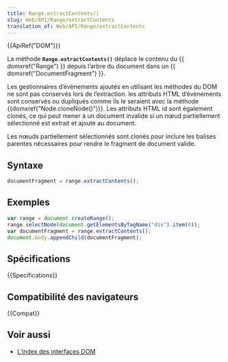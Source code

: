 ```yaml
---
title: Range.extractContents()
slug: Web/API/Range/extractContents
translation_of: Web/API/Range/extractContents
---
```


{{ApiRef("DOM")}}

La méthode **`Range.extractContents()`** déplace le contenu du {{ domxref("Range") }} depuis l’arbre du document dans un {{ domxref("DocumentFragment") }}.

Les gestionnaires d’évènements ajoutés en utilisant les méthodes du DOM ne sont pas conservés lors de l’extraction. les attributs HTML d’évènements sont conservés ou dupliqués comme ils le seraient avec la méthode {{domxref("Node.cloneNode()")}}. Les attributs HTML id sont également clonés, ce qui peut mener à un document invalide si un nœud partiellement sélectionné est extrait et ajouté au document.

Les nœuds partiellement sélectionnés sont clonés pour inclure les balises parentes nécessaires pour rendre le fragment de document valide.

## Syntaxe

```js
documentFragment = range.extractContents();
```

## Exemples

```js
var range = document.createRange();
range.selectNode(document.getElementsByTagName("div").item(0));
var documentFragment = range.extractContents();
document.body.appendChild(documentFragment);
```

## Spécifications

{{Specifications}}

## Compatibilité des navigateurs

{{Compat}}

## Voir aussi

- [L’index des interfaces DOM](/fr/docs/Web/API/Document_Object_Model)
